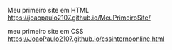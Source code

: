 Meu primeiro site em HTML
https://joaopaulo2107.github.io/MeuPrimeiroSite/

meu primeiro site em CSS
https://JoaoPaulo2107.github.io/cssinternoonline.html
